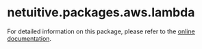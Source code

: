 # netuitive.packages.aws.lambda

For detailed information on this package, please refer to the [online documentation](https://docs.virtana.com/en/aws.html).
